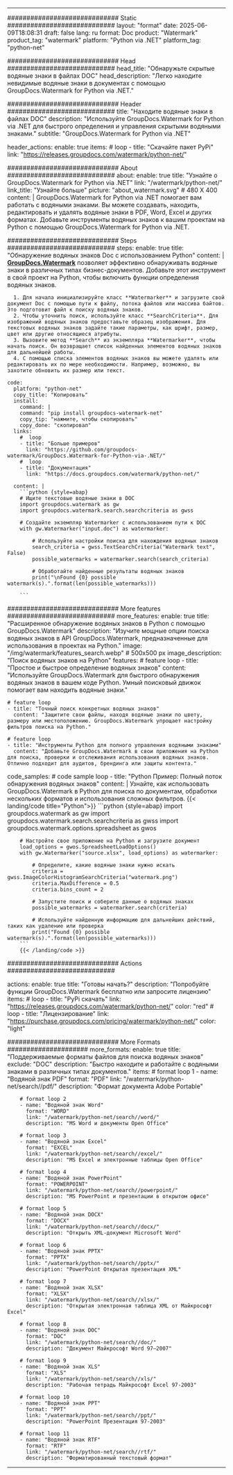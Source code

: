 
---
############################# Static ############################
layout: "format"
date:  2025-06-09T18:08:31
draft: false
lang: ru
format: Doc
product: "Watermark"
product_tag: "watermark"
platform: "Python via .NET"
platform_tag: "python-net"

############################# Head ############################
head_title: "Обнаружьте скрытые водяные знаки в файлах DOC"
head_description: "Легко находите невидимые водяные знаки в документах с помощью GroupDocs.Watermark for Python via .NET."

############################# Header ############################
title: "Находите водяные знаки в файлах DOC" 
description: "Используйте GroupDocs.Watermark for Python via .NET для быстрого определения и управления скрытыми водяными знаками."
subtitle: "GroupDocs.Watermark for Python via .NET" 

header_actions:
  enable: true
  items:
    #  loop
    - title: "Скачайте пакет PyPi"
      link: "https://releases.groupdocs.com/watermark/python-net/"
      
############################# About ############################
about:
    enable: true
    title: "Узнайте о GroupDocs.Watermark for Python via .NET"
    link: "/watermark/python-net/"
    link_title: "Узнайте больше"
    picture: "about_watermark.svg" # 480 X 400
    content: |
       GroupDocs.Watermark for Python via .NET помогает вам работать с водяными знаками. Вы можете создавать, находить, редактировать и удалять водяные знаки в PDF, Word, Excel и других форматах. Добавьте инструменты водяных знаков к вашим проектам на Python с помощью GroupDocs.Watermark for Python via .NET.

############################# Steps ############################
steps:
    enable: true
    title: "Обнаружение водяных знаков Doc с использованием Python"
    content: |
      **[GroupDocs.Watermark](https://products.groupdocs.com/watermark/python-net/)** позволяет эффективно обнаруживать водяные знаки в различных типах бизнес-документов. Добавьте этот инструмент в свой проект на Python, чтобы включить функции определения водяных знаков.
      
      1. Для начала инициализируйте класс **Watermarker** и загрузите свой документ Doc с помощью пути к файлу, потока файлов или массива байтов. Это подготовит файл к поиску водяных знаков.
      2. Чтобы уточнить поиск, используйте класс **SearchCriteria**. Для изображений водяных знаков предоставьте образец изображения. Для текстовых водяных знаков задайте такие параметры, как шрифт, размер, цвет или другие относящиеся атрибуты.
      3. Вызовите метод **Search** из экземпляра **Watermarker**, чтобы начать поиск. Он возвращает список найденных элементов водяных знаков для дальнейшей работы.
      4. С помощью списка элементов водяных знаков вы можете удалять или редактировать их по мере необходимости. Например, возможно, вы захотите обновить их размер или текст.
   
    code:
      platform: "python-net"
      copy_title: "Копировать"
      install:
        command: |
        command: "pip install groupdocs-watermark-net"
        copy_tip: "нажмите, чтобы скопировать"
        copy_done: "скопировал"
      links:
        #  loop
        - title: "Больше примеров"
          link: "https://github.com/groupdocs-watermark/GroupDocs.Watermark-for-Python-via-.NET/"
        #  loop
        - title: "Документация"
          link: "https://docs.groupdocs.com/watermark/python-net/"
          
      content: |
        ```python {style=abap}
        # Ищите текстовые водяные знаки в DOC
        import groupdocs.watermark as gw
        import groupdocs.watermark.search.searchcriteria as gwss

        # Создайте экземпляр Watermarker с использованием пути к DOC
        with gw.Watermarker("input.doc") as watermarker:

            # Используйте настройки поиска для нахождения водяных знаков
            search_criteria = gwss.TextSearchCriteria("Watermark text", False)
            possible_watermarks = watermarker.search(search_criteria)

            # Обработайте найденные результаты водяных знаков
            print("\nFound {0} possible watermark(s).".format(len(possible_watermarks)))
       
        ```  

############################# More features ############################
more_features:
  enable: true
  title: "Расширенное обнаружение водяных знаков в Python с помощью GroupDocs.Watermark"
  description: "Изучите мощные опции поиска водяных знаков в API GroupDocs.Watermark, предназначенные для использования в проектах на Python."
  image: "/img/watermark/features_search.webp" # 500x500 px
  image_description: "Поиск водяных знаков на Python"
  features:
    # feature loop
    - title: "Простое и быстрое определение водяных знаков"
      content: "Используйте GroupDocs.Watermark для быстрого обнаружения водяных знаков в вашем коде Python. Умный поисковый движок помогает вам находить водяные знаки."

    # feature loop
    - title: "Точный поиск конкретных водяных знаков"
      content: "Защитите свои файлы, находя водяные знаки по цвету, размеру или местоположению. GroupDocs.Watermark упрощает настройку фильтров поиска на Python."

    # feature loop
    - title: "Инструменты Python для полного управления водяными знаками"
      content: "Добавьте GroupDocs.Watermark в свои приложения на Python для поиска, проверки и отслеживания использования водяных знаков. Отлично подходит для аудитов, брендинга или защиты контента."
      
  code_samples:
    # code sample loop
    - title: "Python Пример: Полный поток обнаружения водяных знаков"
      content: |
        Узнайте, как использовать GroupDocs.Watermark в Python для поиска по документам, обработки нескольких форматов и использования сложных фильтров.
        {{< landing/code title="Python">}}
        ```python {style=abap}
        import groupdocs.watermark as gw
        import groupdocs.watermark.search.searchcriteria as gwss
        import groupdocs.watermark.options.spreadsheet as gwos

        # Настройте свое приложение на Python и загрузите документ
        load_options = gwos.SpreadsheetLoadOptions()
        with gw.Watermarker("source.xlsx", load_options) as watermarker:

            # Определите, какие водяные знаки нужно искать
            criteria = gwss.ImageColorHistogramSearchCriteria("watermark.png")
            criteria.MaxDifference = 0.5
            criteria.bins_count = 2

            # Запустите поиск и соберите данные о водяных знаках
            possible_watermarks = watermarker.search(criteria)

            # Используйте найденную информацию для дальнейших действий, таких как удаление или проверка
            print("Found {0} possible watermark(s).".format(len(possible_watermarks)))        
        ```
        {{< /landing/code >}}


############################# Actions ############################

actions:
  enable: true
  title: "Готовы начать?"
  description: "Попробуйте функции GroupDocs.Watermark бесплатно или запросите лицензию"
  items:
    #  loop
    - title: "PyPi скачать"
      link: "https://releases.groupdocs.com/watermark/python-net/"
      color: "red"
        #  loop
    - title: "Лицензирование"
      link: "https://purchase.groupdocs.com/pricing/watermark/python-net/"
      color: "light"


############################# More Formats #####################
more_formats:
    enable: true
    title: "Поддерживаемые форматы файлов для поиска водяных знаков"
    exclude: "DOC"
    description: "Быстро находите и работайте с водяными знаками в различных типах документов."
    items: 
        # format loop 1
        - name: "Водяной знак PDF"
          format: "PDF"
          link: "/watermark/python-net/search//pdf/"
          description: "Формат документа Adobe Portable"

        # format loop 2
        - name: "Водяной знак Word"
          format: "WORD"
          link: "/watermark/python-net/search//word/"
          description: "MS Word и документы Open Office"
          
        # format loop 3
        - name: "Водяной знак Excel"
          format: "EXCEL"
          link: "/watermark/python-net/search//excel/"
          description: "MS Excel и электронные таблицы Open Office"

        # format loop 4
        - name: "Водяной знак PowerPoint"
          format: "POWERPOINT"
          link: "/watermark/python-net/search//powerpoint/"
          description: "MS PowerPoint и презентации в открытом офисе"

        # format loop 5
        - name: "Водяной знак DOCX"
          format: "DOCX"
          link: "/watermark/python-net/search//docx/"
          description: "Открыть XML-документ Microsoft Word"
          
        # format loop 6
        - name: "Водяной знак PPTX"
          format: "PPTX"
          link: "/watermark/python-net/search//pptx/"
          description: "PowerPoint Открытая презентация XML"
          
        # format loop 7
        - name: "Водяной знак XLSX"
          format: "XLSX"
          link: "/watermark/python-net/search//xlsx/"
          description: "Открытая электронная таблица XML от Майкрософт Excel"

        # format loop 8
        - name: "Водяной знак DOC"
          format: "DOC"
          link: "/watermark/python-net/search//doc/"
          description: "Документ Майкрософт Word 97—2007"

        # format loop 9
        - name: "Водяной знак XLS"
          format: "XLS"
          link: "/watermark/python-net/search//xls/"
          description: "Рабочая тетрадь Майкрософт Excel 97-2003"

        # format loop 10
        - name: "Водяной знак PPT"
          format: "PPT"
          link: "/watermark/python-net/search//ppt/"
          description: "PowerPoint Презентация 97-2003"

        # format loop 11
        - name: "Водяной знак RTF"
          format: "RTF"
          link: "/watermark/python-net/search//rtf/"
          description: "Форматированный текстовый формат"

---